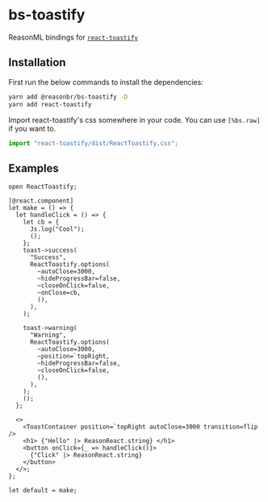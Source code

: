 # bs-toastify
ReasonML bindings for [`react-toastify`](https://fkhadra.github.io/react-toastify/introduction/)

## Installation
First run the below commands to install the dependencies:
```bash
yarn add @reasonbr/bs-toastify -D
yarn add react-toastify
```
Import react-toastify's css somewhere in your code. You can use `[%bs.raw]` if you want to.
```js
import "react-toastify/dist/ReactToastify.css";
```

## Examples
```reason
open ReactToastify;

[@react.component]
let make = () => {
  let handleClick = () => {
    let cb = {
      Js.log("Cool");
      ();
    };
    toast->success(
      "Success",
      ReactToastify.options(
        ~autoClose=3000,
        ~hideProgressBar=false,
        ~closeOnClick=false,
        ~onClose=cb,
        (),
      ),
    );

    toast->warning(
      "Warning",
      ReactToastify.options(
        ~autoClose=3000,
        ~position=`topRight,
        ~hideProgressBar=false,
        ~closeOnClick=false,
        (),
      ),
    );
    ();
  };

  <>
    <ToastContainer position=`topRight autoClose=3000 transition=flip />
    <h1> {"Hello" |> ReasonReact.string} </h1>
    <button onClick={_ => handleClick()}>
      {"Click" |> ReasonReact.string}
    </button>
  </>;
};

let default = make;
```
